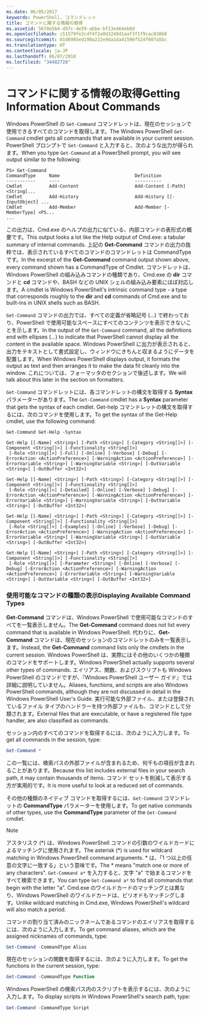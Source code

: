 ```yaml
---
ms.date: 06/05/2017
keywords: PowerShell, コマンドレット
title: コマンドに関する情報の取得
ms.assetid: 56f8e5b4-d97c-4e59-abbe-bf13e464eb0d
ms.openlocfilehash: c51579fe2cdf4f2a0d3248d1aaf3f1f9cac83868
ms.sourcegitcommit: 01d6985ed190a222e9da1da41596f524f607a5bc
ms.translationtype: HT
ms.contentlocale: ja-JP
ms.lasthandoff: 06/07/2018
ms.locfileid: "34482728"
---
```

# <a name="getting-information-about-commands"></a><span data-ttu-id="3970f-103">コマンドに関する情報の取得</span><span class="sxs-lookup"><span data-stu-id="3970f-103">Getting Information About Commands</span></span>
<span data-ttu-id="3970f-104">Windows PowerShell の `Get-Command` コマンドレットは、現在のセッションで使用できるすべてのコマンドを取得します。</span><span class="sxs-lookup"><span data-stu-id="3970f-104">The Windows PowerShell `Get-Command` cmdlet gets all commands that are available in your current session.</span></span> <span data-ttu-id="3970f-105">PowerShell プロンプトで `Get-Command` と入力すると、次のような出力が得られます。</span><span class="sxs-lookup"><span data-stu-id="3970f-105">When you type `Get-Command` at a PowerShell prompt, you will see output similar to the following:</span></span>

```
PS> Get-Command
CommandType     Name                            Definition
-----------     ----                            ----------
Cmdlet          Add-Content                     Add-Content [-Path] <String[...
Cmdlet          Add-History                     Add-History [[-InputObject] ...
Cmdlet          Add-Member                      Add-Member [-MemberType] <PS...
...
```

<span data-ttu-id="3970f-106">この出力は、Cmd.exe のヘルプの出力に似ている、内部コマンドの表形式の概要です。</span><span class="sxs-lookup"><span data-stu-id="3970f-106">This output looks a lot like the Help output of Cmd.exe: a tabular summary of internal commands.</span></span> <span data-ttu-id="3970f-107">上記の **Get-Command** コマンドの出力の抜粋では、表示されているすべてのコマンドのコマンドレットは CommandType です。</span><span class="sxs-lookup"><span data-stu-id="3970f-107">In the excerpt of the **Get-Command** command output shown above, every command shown has a CommandType of Cmdlet.</span></span> <span data-ttu-id="3970f-108">コマンドレットは、Windows PowerShell の組み込みコマンドの種類であり、Cmd.exe の **dir** コマンドと **cd** コマンドや、BASH などの UNIX シェルの組み込み要素にほぼ対応します。</span><span class="sxs-lookup"><span data-stu-id="3970f-108">A cmdlet is Windows PowerShell's intrinsic command type - a type that corresponds roughly to the **dir** and **cd** commands of Cmd.exe and to built-ins in UNIX shells such as BASH.</span></span>

<span data-ttu-id="3970f-109">`Get-Command` コマンドの出力では、すべての定義が省略記号 (...) で終わっており、PowerShell で使用可能なスペースにすべてのコンテンツを表示できないことを示します。</span><span class="sxs-lookup"><span data-stu-id="3970f-109">In the output of the `Get-Command` command, all the definitions end with ellipses (...) to indicate that PowerShell cannot display all the content in the available space.</span></span> <span data-ttu-id="3970f-110">Windows PowerShell に出力が表示されると、出力をテキストとして書式設定し、ウィンドウにきちんと収まるようにデータを配置します。</span><span class="sxs-lookup"><span data-stu-id="3970f-110">When Windows PowerShell displays output, it formats the output as text and then arranges it to make the data fit cleanly into the window.</span></span> <span data-ttu-id="3970f-111">これについては、フォーマッタのセクションで後述します。</span><span class="sxs-lookup"><span data-stu-id="3970f-111">We will talk about this later in the section on formatters.</span></span>

<span data-ttu-id="3970f-112">`Get-Command` コマンドレットには、各コマンドレットの構文を取得する **Syntax** パラメーターがあります。</span><span class="sxs-lookup"><span data-stu-id="3970f-112">The `Get-Command` cmdlet has a **Syntax** parameter that gets the syntax of each cmdlet.</span></span> <span data-ttu-id="3970f-113">Get-help コマンドレットの構文を取得するには、次のコマンドを使用します。</span><span class="sxs-lookup"><span data-stu-id="3970f-113">To get the syntax of the Get-Help cmdlet, use the following command:</span></span>

```
Get-Command Get-Help -Syntax

Get-Help [[-Name] <String>] [-Path <String>] [-Category <String[]>] [-Component <String[]>] [-Functionality <String[]>]
 [-Role <String[]>] [-Full] [-Online] [-Verbose] [-Debug] [-ErrorAction <ActionPreference>] [-WarningAction <ActionPreference>] [-ErrorVariable <String>] [-WarningVariable <String>] [-OutVariable <String>] [-OutBuffer <Int32>]

Get-Help [[-Name] <String>] [-Path <String>] [-Category <String[]>] [-Component <String[]>] [-Functionality <String[]>]
 [-Role <String[]>] [-Detailed] [-Online] [-Verbose] [-Debug] [-ErrorAction <ActionPreference>] [-WarningAction <ActionPreference>] [-ErrorVariable <String>] [-WarningVariable <String>] [-OutVariable <String>] [-OutBuffer <Int32>]

Get-Help [[-Name] <String>] [-Path <String>] [-Category <String[]>] [-Component <String[]>] [-Functionality <String[]>]
 [-Role <String[]>] [-Examples] [-Online] [-Verbose] [-Debug] [-ErrorAction <ActionPreference>] [-WarningAction <ActionPreference>] [-ErrorVariable <String>] [-WarningVariable <String>] [-OutVariable <String>] [-OutBuffer <Int32>]

Get-Help [[-Name] <String>] [-Path <String>] [-Category <String[]>] [-Component <String[]>] [-Functionality <String[]>]
 [-Role <String[]>] [-Parameter <String>] [-Online] [-Verbose] [-Debug] [-ErrorAction <ActionPreference>] [-WarningAction <ActionPreference>] [-ErrorVariable <String>] [-WarningVariable <String>] [-OutVariable <String>] [-OutBuffer <Int32>]
```

### <a name="displaying-available-command-types"></a><span data-ttu-id="3970f-114">使用可能なコマンドの種類の表示</span><span class="sxs-lookup"><span data-stu-id="3970f-114">Displaying Available Command Types</span></span>
<span data-ttu-id="3970f-115">**Get-Command** コマンドは、Windows PowerShell で使用可能なコマンドのすべてを一覧表示しません。</span><span class="sxs-lookup"><span data-stu-id="3970f-115">The **Get-Command** command does not list every command that is available in Windows PowerShell.</span></span> <span data-ttu-id="3970f-116">代わりに、**Get-Command** コマンドは、現在のセッションのコマンドレットのみを一覧表示します。</span><span class="sxs-lookup"><span data-stu-id="3970f-116">Instead, the **Get-Command** command lists only the cmdlets in the current session.</span></span> <span data-ttu-id="3970f-117">Windows PowerShell は、実際にはその他のいくつかの種類のコマンドをサポートします。</span><span class="sxs-lookup"><span data-stu-id="3970f-117">Windows PowerShell actually supports several other types of commands.</span></span> <span data-ttu-id="3970f-118">エイリアス、関数、およびスクリプトも Windows PowerShell のコマンドですが、『Windows PowerShell ユーザー ガイド』では詳細に説明していません。</span><span class="sxs-lookup"><span data-stu-id="3970f-118">Aliases, functions, and scripts are also Windows PowerShell commands, although they are not discussed in detail in the Windows PowerShell User's Guide.</span></span> <span data-ttu-id="3970f-119">実行可能な外部ファイル、または登録されているファイル タイプのハンドラーを持つ外部ファイルも、コマンドとして分類されます。</span><span class="sxs-lookup"><span data-stu-id="3970f-119">External files that are executable, or have a registered file type handler, are also classified as commands.</span></span>

<span data-ttu-id="3970f-120">セッション内のすべてのコマンドを取得するには、次のように入力します。</span><span class="sxs-lookup"><span data-stu-id="3970f-120">To get all commands in the session, type:</span></span>

```powershell
Get-Command *
```

<span data-ttu-id="3970f-121">この一覧には、検索パスの外部ファイルが含まれるため、何千もの項目が含まれることがあります。</span><span class="sxs-lookup"><span data-stu-id="3970f-121">Because this list includes external files in your search path, it may contain thousands of items.</span></span> <span data-ttu-id="3970f-122">コマンド セットを削減して表示する方が実用的です。</span><span class="sxs-lookup"><span data-stu-id="3970f-122">It is more useful to look at a reduced set of commands.</span></span>

<span data-ttu-id="3970f-123">その他の種類のネイティブ コマンドを取得するには、`Get-Command` コマンドレットの **CommandType** パラメーターを使用します。</span><span class="sxs-lookup"><span data-stu-id="3970f-123">To get native commands of other types, use the **CommandType** parameter of the `Get-Command` cmdlet.</span></span>

> [!NOTE]
> <span data-ttu-id="3970f-124">アスタリスク (\*) は、Windows PowerShell コマンドの引数のワイルドカードによるマッチングに使用されます。</span><span class="sxs-lookup"><span data-stu-id="3970f-124">The asterisk (\*) is used for wildcard matching in Windows PowerShell command arguments.</span></span> <span data-ttu-id="3970f-125">\* は、「1 つ以上の任意の文字に一致する」という意味です。</span><span class="sxs-lookup"><span data-stu-id="3970f-125">The \* means "match one or more of any characters".</span></span> <span data-ttu-id="3970f-126">`Get-Command a*` を入力すると、文字 "a" で始まるコマンドをすべて検索できます。</span><span class="sxs-lookup"><span data-stu-id="3970f-126">You can type `Get-Command a*` to find all commands that begin with the letter "a".</span></span> <span data-ttu-id="3970f-127">Cmd.exe のワイルドカードのマッチングとは異なり、Windows PowerShell のワイルドカードは、ピリオドもマッチングします。</span><span class="sxs-lookup"><span data-stu-id="3970f-127">Unlike wildcard matching in Cmd.exe, Windows PowerShell's wildcard will also match a period.</span></span>

<span data-ttu-id="3970f-128">コマンドの割り当て済みのニックネームであるコマンドのエイリアスを取得するには、次のように入力します。</span><span class="sxs-lookup"><span data-stu-id="3970f-128">To get command aliases, which are the assigned nicknames of commands, type:</span></span>

```powershell
Get-Command -CommandType Alias
```

<span data-ttu-id="3970f-129">現在のセッションの関数を取得するには、次のように入力します。</span><span class="sxs-lookup"><span data-stu-id="3970f-129">To get the functions in the current session, type:</span></span>

```powershell
Get-Command -CommandType Function
```

<span data-ttu-id="3970f-130">Windows PowerShell の検索パス内のスクリプトを表示するには、次のように入力します。</span><span class="sxs-lookup"><span data-stu-id="3970f-130">To display scripts in Windows PowerShell's search path, type:</span></span>

```powershell
Get-Command -CommandType Script
```
